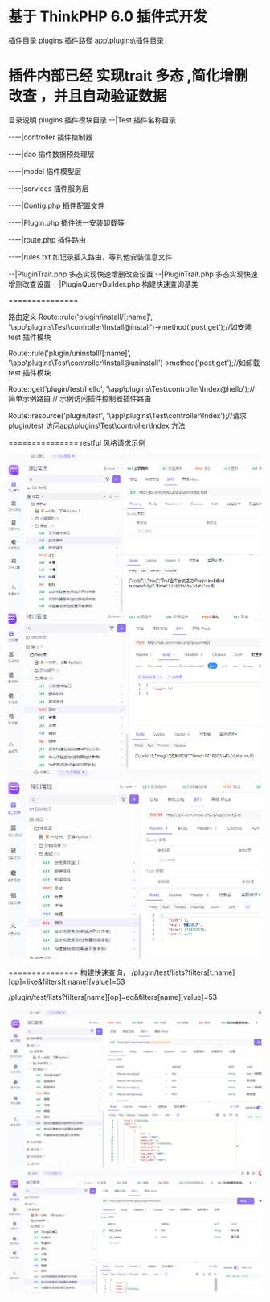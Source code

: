 基于 ThinkPHP 6.0 插件式开发
===============

插件目录 plugins
插件路径 app\plugins\插件目录

插件内部已经 实现trait 多态 ,简化增删改查 ，并且自动验证数据
===============
 
目录说明
plugins         插件模块目录
--|Test          插件名称目录

----|controller    插件控制器 

----|dao           插件数据预处理层

----|model         插件模型层

----|services      插件服务层

----|Config.php    插件配置文件

----|Plugin.php    插件统一安装卸载等

----|route.php     插件路由

----|rules.txt     如记录插入路由，等其他安装信息文件

--|PluginTrait.php 多态实现快速增删改查设置
--|PluginTrait.php 多态实现快速增删改查设置
--|PluginQueryBuilder.php 构建快速查询基类


===============

路由定义
Route::rule('plugin/install/[:name]', '\\app\\plugins\\Test\\controller\\Install@install')->method('post,get');//如安装 test 插件模块

Route::rule('plugin/uninstall/[:name]', '\\app\\plugins\\Test\\controller\\Install@uninstall')->method('post,get');//如卸载 test 插件模块


Route::get('plugin/test/hello', '\\app\\plugins\\Test\\controller\\Index@hello');//简单示例路由
// 示例访问插件控制器插件路由

Route::resource('plugin/test', '\\app\\plugins\\Test\\controller\\Index');//请求plugin/test  访问app\plugins\Test\controller\Index 方法

===============
restful 风格请求示例 

![img.png](img.png)
![img_1.png](img_1.png)
![img_2.png](img_2.png)

===============
构建快速查询，
/plugin/test/lists?filters[t.name][op]=like&filters[t.name][value]=53

/plugin/test/lists?filters[name][op]=eq&filters[name][value]=53

![img_3.png](img_3.png)
![img_4.png](img_4.png)





